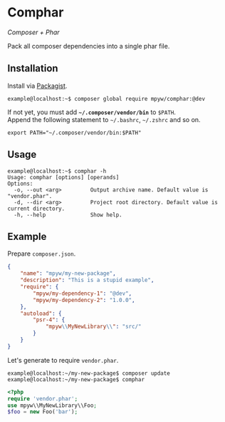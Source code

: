 # Comphar

*Composer + Phar*

Pack all composer dependencies into a single phar file.

## Installation

Install via [Packagist](https://packagist.org/packages/mpyw/comphar).

```ShellSession
example@localhost:~$ composer global require mpyw/comphar:@dev
```

If not yet, you must add **`~/.composer/vendor/bin`** to `$PATH`.  
Append the following statement to `~/.bashrc`, `~/.zshrc` and so on.

```shell
export PATH="~/.composer/vendor/bin:$PATH"
```

## Usage

```ShellSession
example@localhost:~$ comphar -h
Usage: comphar [options] [operands]
Options:
  -o, --out <arg>         Output archive name. Default value is "vendor.phar".
  -d, --dir <arg>         Project root directory. Default value is current directory.
  -h, --help              Show help.
```

## Example

Prepare `composer.json`.

```json
{
    "name": "mpyw/my-new-package",
    "description": "This is a stupid example",
    "require": {
        "mpyw/my-dependency-1": "@dev",
        "mpyw/my-dependency-2": "1.0.0",
    },
    "autoload": {
        "psr-4": {
            "mpyw\\MyNewLibrary\\": "src/"
        }
    }
}
```

Let's generate to require `vendor.phar`.

```ShellSession
example@localhost:~/my-new-package$ composer update
example@localhost:~/my-new-package$ comphar
```

```php
<?php
require 'vendor.phar';
use mpyw\\MyNewLibrary\\Foo;
$foo = new Foo('bar');
```
